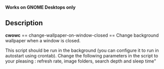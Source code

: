 **Works on GNOME Desktops only**

## Description
**cwowc** == change-wallpaper-on-window-closed == Change background wallpaper when a window is closed.

This script should be run in the background (you can configure it to run in autostart using crontab).
Change the following parameters in the script to your pleasing :
refresh rate, image folders, search depth and sleep time"
